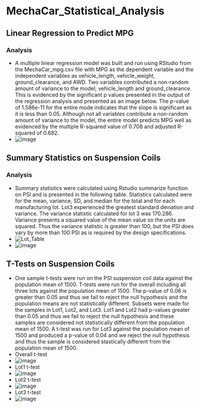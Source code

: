 # MechaCar_Statistical_Analysis

## Linear Regression to Predict MPG
### Analysis
  - A multiple linear regression model was built and run using RStudio from the MechaCar_mpg.csv file with MPG as the dependent variable and the independent variables as vehicle_length, vehicle_weight, ground_clearance, and AWD.  Two variables contributed a non-random amount of variance to the model; vehicle_length and ground_clearance.  This is evidenced by the significant p values presented in the output of the regression analysis and presented as an image below.  The p-value of 1.586e-11 for the entire mode indicates that the slope is significant as it is less than 0.05.  Although not all variables contribute a non-random amount of variance to the model, the entire model predicts MPG well as evidenced by the multiple R-squared value of 0.708 and adjusted R-squared of 0.682.
  - ![image](https://user-images.githubusercontent.com/88444529/145103658-86f5ab43-006f-45ed-a690-f79cffbc5843.png)
## Summary Statistics on Suspension Coils
### Analysis
  - Summary statistics were calculated using Rstudio summarize function on PSI and is presented in the following table.  Statistics calculated were for the mean, variance, SD, and median for the total and for each manufacturing lot.  Lot3 experienced the greatest standard deviation and variance.  The variance statistic calculated for lot 3 was 170.286.  Variance presents a squared value of the mean value so the units are squared.  Thus the variance statistic is greater than 100, but the PSI does vary by more than 100 PSI as is required by the design specifications.
  - ![Lot_Table](https://user-images.githubusercontent.com/88444529/145109599-dfa930da-2900-4cc9-9cbb-a37ce8883e51.PNG)
  - ![image](https://user-images.githubusercontent.com/88444529/145110587-409b6399-9bd0-4d12-9d8a-f9c6be773caf.png)
## T-Tests on Suspension Coils
  - One sample t-tests were run on the PSI suspension coil data against the population mean of 1500.  T-tests were run for the overall including all three lots against the population mean of 1500.  The p-value of 0.06 is greater than 0.05 and thus we fail to reject the null hypothesis and the population means are not statistically different.  Subsets were made for the samples in Lot1, Lot2, and Lot3.  Lot1 and Lot2 had p-values greater than 0.05 and thus we fail to reject the null hypothesis and these samples are considered not statistically different from the population mean of 1500.  A t-test was run for Lot3 against the population mean of 1500 and produced a p-value of 0.04 and we reject the null hypothesis and thus the sample is considered stastically different from the population mean of 1500.
  - Overall t-test
  - ![image](https://user-images.githubusercontent.com/88444529/145223782-56fff1f7-0317-4896-a8f3-fc289436fe81.png)
  - Lot1 t-test
  - ![image](https://user-images.githubusercontent.com/88444529/145223992-1d17a966-89fa-4368-a76c-85bc27e9a0ee.png)
  - Lot2 t-test
  - ![image](https://user-images.githubusercontent.com/88444529/145223941-1f735be9-0daf-4152-a8f2-70263859208a.png)
  - Lot3 t-test
  - ![image](https://user-images.githubusercontent.com/88444529/145223918-9c4dc744-3f39-4323-83f6-8d58f26015f2.png)
